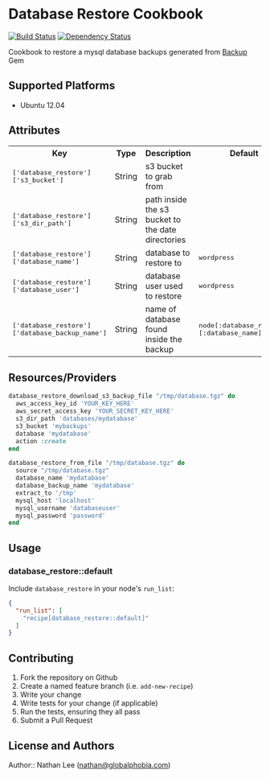 # Database Restore Cookbook

[![Build Status](https://travis-ci.org/X0nic/chef-database_restore.svg?branch=master)](https://travis-ci.org/X0nic/chef-database_restore)
[![Dependency Status](https://gemnasium.com/X0nic/chef-database_restore.svg)](https://gemnasium.com/X0nic/chef-database_restore)

Cookbook to restore a mysql database backups generated from [Backup](https://github.com/meskyanichi/backup) Gem

## Supported Platforms

* Ubuntu 12.04

## Attributes

<table>
  <tr>
    <th>Key</th>
    <th>Type</th>
    <th>Description</th>
    <th>Default</th>
  </tr>
  <tr>
    <td><tt>['database_restore']['s3_bucket']</tt></td>
    <td>String</td>
    <td>s3 bucket to grab from</td>
    <td><tt></tt></td>
  </tr>
  <tr>
    <td><tt>['database_restore']['s3_dir_path']</tt></td>
    <td>String</td>
    <td>path inside the s3 bucket to the date directories</td>
    <td><tt></tt></td>
  </tr>
  <tr>
    <td><tt>['database_restore']['database_name']</tt></td>
    <td>String</td>
    <td>database to restore to</td>
    <td><tt>wordpress</tt></td>
  </tr>
  <tr>
    <td><tt>['database_restore']['database_user']</tt></td>
    <td>String</td>
    <td>database user used to restore</td>
    <td><tt>wordpress</tt></td>
  </tr>
  <tr>
    <td><tt>['database_restore']['database_backup_name']</tt></td>
    <td>String</td>
    <td>name of database found inside the backup</td>
    <td><tt>node[:database_restore][:database_name]</tt></td>
  </tr>
</table>

## Resources/Providers

```ruby
database_restore_download_s3_backup_file "/tmp/database.tgz" do
  aws_access_key_id 'YOUR_KEY_HERE'
  aws_secret_access_key 'YOUR_SECRET_KEY_HERE'
  s3_dir_path 'databases/mydatabase'
  s3_bucket 'mybackups'
  database 'mydatabase'
  action :create
end

database_restore_from_file "/tmp/database.tgz" do
  source "/tmp/database.tgz"
  database_name 'mydatabase'
  database_backup_name 'mydatabase'
  extract_to '/tmp'
  mysql_host 'localhost'
  mysql_username 'databaseuser'
  mysql_password 'password'
end
```

## Usage

### database_restore::default

Include `database_restore` in your node's `run_list`:

```json
{
  "run_list": [
    "recipe[database_restore::default]"
  ]
}
```

## Contributing

1. Fork the repository on Github
2. Create a named feature branch (i.e. `add-new-recipe`)
3. Write your change
4. Write tests for your change (if applicable)
5. Run the tests, ensuring they all pass
6. Submit a Pull Request

## License and Authors

Author:: Nathan Lee (<nathan@globalphobia.com>)
